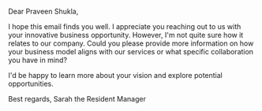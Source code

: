 Dear Praveen Shukla, 

I hope this email finds you well. I appreciate you reaching out to us with your innovative business opportunity. However, I'm not quite sure how it relates to our company. Could you please provide more information on how your business model aligns with our services or what specific collaboration you have in mind? 

I'd be happy to learn more about your vision and explore potential opportunities. 

Best regards, 
Sarah the Resident Manager
